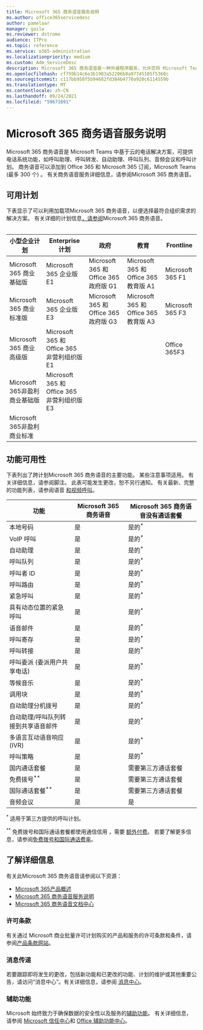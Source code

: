```yaml
---
title: Microsoft 365 商务语音服务说明
ms.author: office365servicedesc
author: pamelaar
manager: gailw
ms.reviewer: dstrome
audience: ITPro
ms.topic: reference
ms.service: o365-administration
ms.localizationpriority: medium
ms.custom: Adm_ServiceDesc
description: Microsoft 365 商务语音是一种外接程序服务，允许您将 Microsoft Teams用于电话呼叫。 这结合了电话系统、国内呼叫计划、短信和音频会议。
ms.openlocfilehash: cf759b14c6e3b1903a52206b8a97745105f5360c
ms.sourcegitcommit: c117bb958f5b94682fd384b4770a920c6114559b
ms.translationtype: MT
ms.contentlocale: zh-CN
ms.lasthandoff: 09/24/2021
ms.locfileid: "59671691"
---
```

# <a name="microsoft-365-business-voice-service-description"></a>Microsoft 365 商务语音服务说明

Microsoft 365 商务语音是 Microsoft Teams 中基于云的电话解决方案，可提供电话系统功能，如呼叫助理、呼叫转发、自动助理、呼叫队列、音频会议和呼叫计划。 商务语音可以添加到 Office 365 和 Microsoft 365 订阅，Microsoft Teams (最多 300 个) 。 有关商务语音服务详细信息，请参阅Microsoft 365 商务语音。

## <a name="available-plans"></a>可用计划

下表显示了可以利用加载项Microsoft 365 商务语音，以便选择最符合组织需求的解决方案。 有关详细的计划信息[，请参阅](/MicrosoftTeams/business-voice/whats-business-voice)Microsoft 365 商务语音。 <br><br>

| 小型企业计划 | Enterprise计划 | 政府 | 教育 | Frontline |
|----------------------|------------------|------------|-----------|-----------|
| Microsoft 365 商业基础版 | Microsoft 365 企业版E1 | Microsoft 365 和 Office 365 政府版 G1 | Microsoft 365 和 Office 365 教育版 A1 | Microsoft 365 F1 |
| Microsoft 365 商业标准版 | Microsoft 365 企业版 E3 | Microsoft 365 和 Office 365 政府版 G3 | Microsoft 365 和 Office 365 教育版 A3 | Microsoft 365 F3 |
| Microsoft 365 商业高级版 | Microsoft 365 和 Office 365 非营利组织版 E1 | | | Office 365F3 |
| Microsoft 365非盈利商业基础版 | Microsoft 365 和 Office 365 非营利组织版 E3 | | | |
| Microsoft 365非盈利商业标准 | | | | |

## <a name="feature-availability"></a>功能可用性

下表列出了跨计划Microsoft 365 商务语音的主要功能。 某些注意事项适用。 有关详细信息，请参阅脚注。 此表可能发生更改，恕不另行通知。 有关最新、完整的功能列表，请参阅语音 [和视频呼叫](https://www.microsoft.com/en-us/microsoft-teams/voice-calling)。

| 功能 | Microsoft 365 商务语音 | Microsoft 365 商务语音没有通话套餐 |
|---------|------------------------------|---------------------------------------------------|
| 本地号码 | 是 | 是的<sup>*</sup> |
| VoIP 呼叫 | 是 | 是的<sup>*</sup> |
| 自动助理 | 是 | 是的<sup>*</sup> |
| 呼叫队列 | 是 | 是的<sup>*</sup> |
| 呼叫者 ID | 是 | 是的<sup>*</sup> |
| 呼叫路由 | 是 | 是的<sup>*</sup> |
| 紧急呼叫 | 是 | 是的<sup>*</sup> |
| 具有动态位置的紧急呼叫 | 是 | 是的<sup>*</sup> |
| 语音邮件 | 是 | 是的<sup>*</sup> |
| 呼叫寄存 | 是 | 是的<sup>*</sup> |
| 呼叫转接 | 是 | 是的<sup>*</sup> |
| 呼叫委派 (委派用户共享电话)  | 是 | 是的<sup>*</sup> |
| 等候音乐 | 是 | 是的<sup>*</sup> |
| 调用块 | 是 | 是的<sup>*</sup> |
| 自动助理分机拨号 | 是 | 是的<sup>*</sup> |
| 自动助理/呼叫队列转接到共享语音邮件 | 是 | 是的<sup>*</sup> |
| 多语言互动语音响应 (IVR)  | 是 | 是的<sup>*</sup> |
| 呼叫策略 | 是 | 是的<sup>*</sup> |
| 国内通话套餐 | 是 | 需要第三方通话套餐 |
| 免费拨号<sup>**</sup> | 是 | 需要第三方通话套餐 |
| 国际通话套餐<sup>**</sup> | 是 | 需要第三方通话套餐 |
| 音频会议 | 是 | 是 |

<sup>*</sup> 适用于第三方提供的呼叫计划。

<sup>**</sup> 免费拨号和国际通话套餐都使用通信信用 ，需要 [额外付费](/microsoftteams/what-are-communications-credits)。 若要了解更多信息，请参阅[免费拨号和国际](/microsoftteams/toll-free-dialing-limitations-and-restrictions)[通话费率](https://www.microsoft.com/microsoft-365/microsoft-teams/voice-calling?rtc=1#ow-download-rates)。

## <a name="learn-more"></a>了解详细信息

有关此Microsoft 365 商务语音请参阅以下资源：

- [Microsoft 365产品概述](/MicrosoftTeams/business-voice/whats-business-voice)
- [Microsoft 365 商务语音服务说明](/office365/servicedescriptions/microsoft-365-business-voice-service-description)
- [Microsoft 365 商务语音文档中心](/MicrosoftTeams/business-voice/)

### <a name="licensing-terms"></a>许可条款

有关通过 Microsoft 商业批量许可计划购买的产品和服务的许可条款和条件，请参阅[产品条款网站](https://www.microsoft.com/licensing/terms/)。

### <a name="messaging"></a>消息传递

若要跟踪即将发生的更改，包括新功能和已更改的功能、计划的维护或其他重要公告，请访问“消息中心”。有关详细信息，请参阅 [消息中心](/microsoft-365/admin/manage/message-center)。

### <a name="accessibility"></a>辅助功能

Microsoft 始终致力于确保数据的安全性以及服务的[辅助功能](https://www.microsoft.com/trust-center/compliance/accessibility)。 有关详细信息，请参阅 [Microsoft 信任中心](https://www.microsoft.com/trust-center)和 [Office 辅助功能中心](https://support.microsoft.com/office/office-accessibility-center-resources-for-people-with-disabilities-ecab0fcf-d143-4fe8-a2ff-6cd596bddc6d)。
